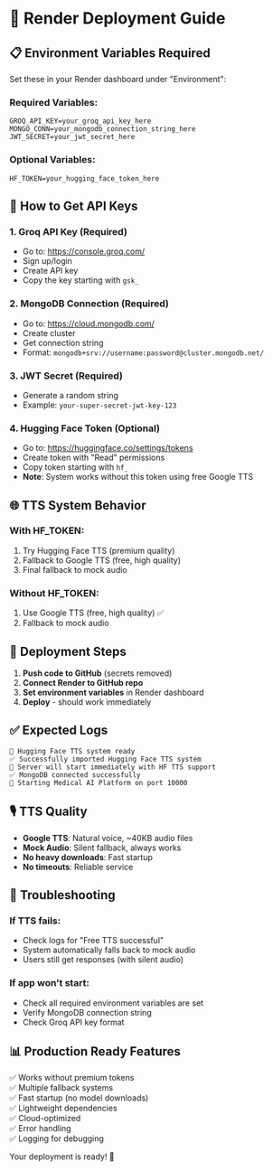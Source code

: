 # 🚀 Render Deployment Guide

## 📋 Environment Variables Required

Set these in your Render dashboard under "Environment":

### Required Variables:
```
GROQ_API_KEY=your_groq_api_key_here
MONGO_CONN=your_mongodb_connection_string_here
JWT_SECRET=your_jwt_secret_here
```

### Optional Variables:
```
HF_TOKEN=your_hugging_face_token_here
```

## 🔑 How to Get API Keys

### 1. Groq API Key (Required)
- Go to: https://console.groq.com/
- Sign up/login
- Create API key
- Copy the key starting with `gsk_`

### 2. MongoDB Connection (Required)
- Go to: https://cloud.mongodb.com/
- Create cluster
- Get connection string
- Format: `mongodb+srv://username:password@cluster.mongodb.net/`

### 3. JWT Secret (Required)
- Generate a random string
- Example: `your-super-secret-jwt-key-123`

### 4. Hugging Face Token (Optional)
- Go to: https://huggingface.co/settings/tokens
- Create token with "Read" permissions
- Copy token starting with `hf_`
- **Note**: System works without this token using free Google TTS

## 🌐 TTS System Behavior

### With HF_TOKEN:
1. Try Hugging Face TTS (premium quality)
2. Fallback to Google TTS (free, high quality)
3. Final fallback to mock audio

### Without HF_TOKEN:
1. Use Google TTS (free, high quality) ✅
2. Fallback to mock audio

## 🚀 Deployment Steps

1. **Push code to GitHub** (secrets removed)
2. **Connect Render to GitHub repo**
3. **Set environment variables** in Render dashboard
4. **Deploy** - should work immediately

## ✅ Expected Logs

```
🤗 Hugging Face TTS system ready
✅ Successfully imported Hugging Face TTS system
🚀 Server will start immediately with HF TTS support
✅ MongoDB connected successfully
🚀 Starting Medical AI Platform on port 10000
```

## 🎙️ TTS Quality

- **Google TTS**: Natural voice, ~40KB audio files
- **Mock Audio**: Silent fallback, always works
- **No heavy downloads**: Fast startup
- **No timeouts**: Reliable service

## 🔧 Troubleshooting

### If TTS fails:
- Check logs for "Free TTS successful"
- System automatically falls back to mock audio
- Users still get responses (with silent audio)

### If app won't start:
- Check all required environment variables are set
- Verify MongoDB connection string
- Check Groq API key format

## 📊 Production Ready Features

✅ Works without premium tokens  
✅ Multiple fallback systems  
✅ Fast startup (no model downloads)  
✅ Lightweight dependencies  
✅ Cloud-optimized  
✅ Error handling  
✅ Logging for debugging  

Your deployment is ready! 🎉